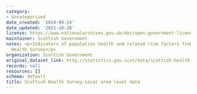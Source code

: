 ```yaml
---
category:
- Uncategorised
date_created: '2019-09-24'
date_updated: '2021-10-28'
license: https://www.nationalarchives.gov.uk/doc/open-government-licence/version/3/
maintainer: Scottish Government
notes: <p>Indicators of population health and related risk factors from the Scottish
  Health Survey</p>
organization: Scottish Government
original_dataset_link: http://statistics.gov.scot/data/scottish-health-survey-local-area-level-data
records: null
resources: []
schema: default
title: Scottish Health Survey-Local area level data
---
```

